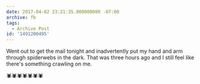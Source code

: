 ```yaml
---
date: 2017-04-02 23:21:35.000000000 -07:00
archive: fb
tags: 
  - Archive Post
id: '1491200495'
---
```


Went out to get the mail tonight and inadvertently put my hand and arm through spiderwebs in the dark. That was three hours ago and I still feel like there's something crawling on me. 

🕷🕷🕷🕷🕷🕷🕷
